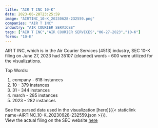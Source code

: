 ```yaml
---
title: "AIR T INC 10-K"
date: 2023-06-28T23:25:59
image: "AIRTINC_10-K_20230628-232559.png"
companies: "AIR T INC"
industry: "AIR COURIER SERVICES"
tags: ["AIR T INC","AIR COURIER SERVICES","06-27-2023","10-K"]
forms: "10-K"
---
```

AIR T INC, which is in the Air Courier Services [4513] industry, SEC 10-K filing on June 27, 2023 had 35107 (cleaned) words - 600 were utilized for the visualizations.

Top Words:
1. company - 618 instances
2. 10 - 379 instances
3. 31 - 344 instances
4. march - 285 instances
5. 2023 - 282 instances


See the parsed data used in the visualization [here]({{< staticlink name=AIRTINC_10-K_20230628-232559.json >}}).  
View the actual filing on the SEC website [here](https://www.sec.gov/Archives/edgar/data/353184/0000353184-23-000071.txt)